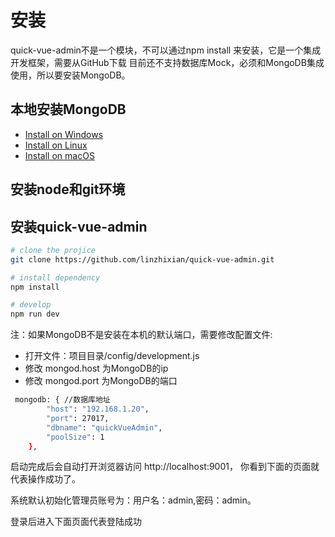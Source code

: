 # 安装

  quick-vue-admin不是一个模块，不可以通过npm install 来安装，它是一个集成开发框架，需要从GitHub下载
  目前还不支持数据库Mock，必须和MongoDB集成使用，所以要安装MongoDB。


 ## 本地安装MongoDB
 - [Install on Windows](https://docs.mongodb.com/manual/tutorial/install-mongodb-on-windows/)
 - [Install on Linux](https://docs.mongodb.com/manual/administration/install-on-linux/)
 - [Install on macOS](https://docs.mongodb.com/manual/administration/install-on-linux/)
 ## 安装node和git环境

 ## 安装quick-vue-admin
```bash
# clone the projice
git clone https://github.com/linzhixian/quick-vue-admin.git

# install dependency
npm install

# develop
npm run dev
```
注：如果MongoDB不是安装在本机的默认端口，需要修改配置文件:
 - 打开文件：项目目录/config/development.js
 - 修改 mongod.host 为MongoDB的ip
 - 修改 mongod.port 为MongoDB的端口
 
```bash
 mongodb: { //数据库地址
        "host": "192.168.1.20",
        "port": 27017,
        "dbname": "quickVueAdmin",
        "poolSize": 1
    },
``` 
启动完成后会自动打开浏览器访问 http://localhost:9001， 你看到下面的页面就代表操作成功了。
<img :src="$withBase('/login.png')" >

系统默认初始化管理员账号为：用户名：admin,密码：admin。

登录后进入下面页面代表登陆成功
<img :src="$withBase('/home.png')" >